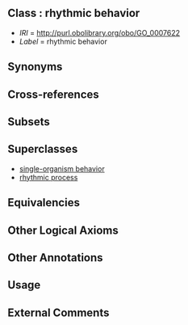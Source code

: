 
## Class : rhythmic behavior

 * *IRI* = http://purl.obolibrary.org/obo/GO_0007622
 * *Label* = rhythmic behavior

## Synonyms


## Cross-references


## Subsets


## Superclasses

 * [single-organism behavior](../../GO/08/GO_0044708.md)
 * [rhythmic process](../../GO/11/GO_0048511.md)

## Equivalencies


## Other Logical Axioms


## Other Annotations


## Usage


## External Comments

